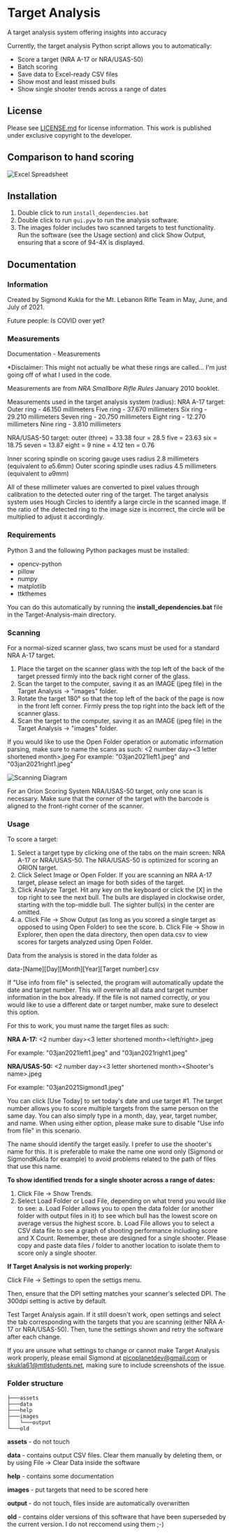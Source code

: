# Target Analysis

A target analysis system offering insights into accuracy

Currently, the target analysis Python script allows you to automatically:
- Score a target (NRA A-17 or NRA/USAS-50)
- Batch scoring
- Save data to Excel-ready CSV files
- Show most and least missed bulls
- Show single shooter trends across a range of dates

## License
Please see [LICENSE.md](https://github.com/PicoPlanetDev/Target-Analysis/blob/main/LICENSE.md) for license information. This work is published under exclusive copyright to the developer.

## Comparison to hand scoring
![Excel Spreadsheet](https://github.com/PicoPlanetDev/Target-Analysis/blob/main/help/accuracy-vs-hand-scored.png?raw=true)

## Installation
1. Double click to run ```install_dependencies.bat```
2. Double click to run ```gui.pyw``` to run the analysis software.
3. The images folder includes two scanned targets to test functionality. Run the software (see the Usage section) and click Show Output, ensuring that a score of 94-4X is displayed.

## Documentation
### Information

Created by Sigmond Kukla for the Mt. Lebanon Rifle Team in May, June, and July of 2021.

Future people: Is COVID over yet?

### Measurements

Documentation - Measurements

*Disclaimer: This might not actually be what these rings are called... I'm just going off of what I used in the code.

Measurements are from *NRA Smallbore Rifle Rules* January 2010 booklet.

Measurements used in the target analysis system (radius):
NRA A-17 target:
Outer ring   - 46.150 millimeters
Five ring    - 37.670 millimeters
Six ring     - 29.210 millimeters
Seven ring   - 20.750 millimeters
Eight ring   - 12.270 millimeters
Nine ring    - 3.810 millimeters

NRA/USAS-50 target:
outer (three) = 33.38
four = 28.5
five = 23.63
six = 18.75
seven = 13.87
eight = 9
nine = 4.12
ten = 0.76

Inner scoring spindle on scoring gauge uses radius 2.8 millimeters (equivalent to ⌀5.6mm)
Outer scoring spindle uses radius 4.5 millimeters (equivalent to ⌀9mm)

All of these millimeter values are converted to pixel values through calibration to the detected outer ring of the target.
The target analysis system uses Hough Circles to identify a large circle in the scanned image. If the ratio of the detected ring to the image size is incorrect, the circle will be multiplied to adjust it accordingly.

### Requirements

Python 3 and the following Python packages must be installed:

- opencv-python
- pillow
- numpy
- matplotlib
- ttkthemes

You can do this automatically by running the **install_dependencies.bat** file in the Target-Analysis-main directory.

### Scanning

For a normal-sized scanner glass, two scans must be used for a standard NRA A-17 target.

1. Place the target on the scanner glass with the top left of the back of the target pressed firmly into the back right corner of the glass.
2. Scan the target to the computer, saving it as an IMAGE (jpeg file) in the Target Analysis -> "images" folder.
3. Rotate the target 180° so that the top left of the back of the page is now in the front left corner. Firmly press the top right into the back left of the scanner glass.
4. Scan the target to the computer, saving it as an IMAGE (jpeg file) in the Target Analysis -> "images" folder.

If you would like to use the Open Folder operation or automatic information parsing, make sure to name the scans as such:
<2 number day><3 letter shortened month><Year><left side or right><target number>.jpeg
For example:
"03jan2021left1.jpeg" and "03jan2021right1.jpeg"

![Scanning Diagram](https://github.com/PicoPlanetDev/Target-Analysis/blob/main/help/scanner-digital.png?raw=true)

For an Orion Scoring System NRA/USAS-50 target, only one scan is necessary. 
Make sure that the corner of the target with the barcode is aligned to the front-right corner of the scanner.

### Usage

To score a target:
1. Select a target type by clicking one of the tabs on the main screen: NRA A-17 or NRA/USAS-50. The NRA/USAS-50 is optimized for scoring an ORION target.
2. Click Select Image or Open Folder. If you are scanning an NRA A-17 target, please select an image for both sides of the target.
3. Click Analyze Target. Hit any key on the keyboard or click the [X] in the top right to see the next bull. The bulls are displayed in clockwise order, starting with the top-middle bull. The sighter bull(s) in the center are omitted.
4. a. Click File -> Show Output (as long as you scored a single target as opposed to using Open Folder) to see the score.
   b. Click File -> Show in Explorer, then open the data directory, then open data.csv to view scores for targets analyzed using Open Folder.


Data from the analysis is stored in the data folder as 

data-[Name][Day][Month][Year][Target number].csv

If "Use info from file" is selected, the program will automatically update the date and target number. This will overwrite all data and target number information in the box already. If the file is not named correctly, or you would like to use a different date or target number, make sure to deselect this option.

For this to work, you must name the target files as such:

**NRA A-17:**
<2 number day><3 letter shortened month><Year><left/right><target number>.jpeg

For example:
"03jan2021left1.jpeg" and "03jan2021right1.jpeg"

**NRA/USAS-50:**
<2 number day><3 letter shortened month><Year><Shooter's name><target number>.jpeg

For example:
"03jan2021Sigmond1.jpeg"

You can click [Use Today] to set today's date and use target #1. The target number allows you to score multiple targets from the same person on the same day.
You can also simply type in a month, day, year, target number, and name.
When using either option, please make sure to disable "Use info from file" in this scenario.

The name should identify the target easily. I prefer to use the shooter's name for this. It is preferable to make the name one word only (Sigmond or SigmondKukla for example) to avoid problems related to the path of files that use this name.

**To show identified trends for a single shooter across a range of dates:**
1. Click File -> Show Trends.
2. Select Load Folder or Load File, depending on what trend you would like to see:
    a. Load Folder allows you to open the data folder (or another folder with output files in it) to see which bull has the lowest score on average versus the highest score.
    b. Load File allows you to select a CSV data file to see a graph of shooting performance including score and X Count.
Remember, these are designed for a single shooter. Please copy and paste data files / folder to another location to isolate them to score only a single shooter.

**If Target Analysis is not working properly:**

Click File -> Settings to open the settigs menu.

Then, ensure that the DPI setting matches your scanner's selected DPI.
The 300dpi setting is active by default.

Test Target Analysis again. If it still doesn't work, open settings and select the tab corresponding with the targets that you are scanning (either NRA A-17 or NRA/USAS-50). Then, tune the settings shown and retry the software after each change.

If you are unsure what settings to change or cannot make Target Analysis work properly, please email Sigmond at picoplanetdev@gmail.com or skukla61@mtlstudents.net, making sure to include screenshots of the issue.

### Folder structure
```Target-Analysis
├───assets
├───data
├───help
├───images
│   └───output
└───old
```

**assets** - do not touch

**data** - contains output CSV files. Clear them manually by deleting them, or by using File -> Clear Data inside the software

**help** - contains some documentation

**images** - put targets that need to be scored here

**output** - do not touch, files inside are automatically overwritten

**old** - contains older versions of this software that have been superseded by the current version. I do not reccomend using them ;-)